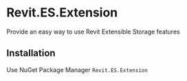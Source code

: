 # Revit.ES.Extension
Provide an easy way to use Revit Extensible Storage features

## Installation
Use NuGet Package Manager `Revit.ES.Extension`
